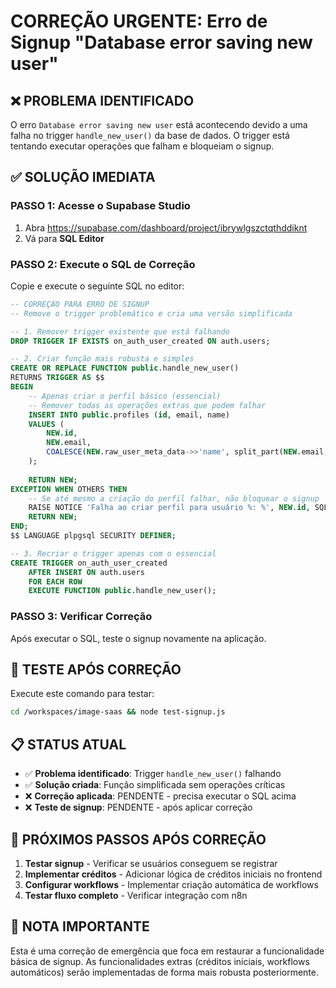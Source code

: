 # CORREÇÃO URGENTE: Erro de Signup "Database error saving new user"

## ❌ PROBLEMA IDENTIFICADO
O erro `Database error saving new user` está acontecendo devido a uma falha no trigger `handle_new_user()` da base de dados. O trigger está tentando executar operações que falham e bloqueiam o signup.

## ✅ SOLUÇÃO IMEDIATA

### PASSO 1: Acesse o Supabase Studio
1. Abra https://supabase.com/dashboard/project/ibrywlgszctqthddiknt
2. Vá para **SQL Editor**

### PASSO 2: Execute o SQL de Correção
Copie e execute o seguinte SQL no editor:

```sql
-- CORREÇÃO PARA ERRO DE SIGNUP
-- Remove o trigger problemático e cria uma versão simplificada

-- 1. Remover trigger existente que está falhando
DROP TRIGGER IF EXISTS on_auth_user_created ON auth.users;

-- 2. Criar função mais robusta e simples
CREATE OR REPLACE FUNCTION public.handle_new_user()
RETURNS TRIGGER AS $$
BEGIN
    -- Apenas criar o perfil básico (essencial)
    -- Remover todas as operações extras que podem falhar
    INSERT INTO public.profiles (id, email, name)
    VALUES (
        NEW.id,
        NEW.email,
        COALESCE(NEW.raw_user_meta_data->>'name', split_part(NEW.email, '@', 1))
    );
    
    RETURN NEW;
EXCEPTION WHEN OTHERS THEN
    -- Se até mesmo a criação do perfil falhar, não bloquear o signup
    RAISE NOTICE 'Falha ao criar perfil para usuário %: %', NEW.id, SQLERRM;
    RETURN NEW;
END;
$$ LANGUAGE plpgsql SECURITY DEFINER;

-- 3. Recriar o trigger apenas com o essencial
CREATE TRIGGER on_auth_user_created
    AFTER INSERT ON auth.users
    FOR EACH ROW
    EXECUTE FUNCTION public.handle_new_user();
```

### PASSO 3: Verificar Correção
Após executar o SQL, teste o signup novamente na aplicação.

## 🔄 TESTE APÓS CORREÇÃO

Execute este comando para testar:
```bash
cd /workspaces/image-saas && node test-signup.js
```

## 📋 STATUS ATUAL

- ✅ **Problema identificado**: Trigger `handle_new_user()` falhando
- ✅ **Solução criada**: Função simplificada sem operações críticas  
- ❌ **Correção aplicada**: PENDENTE - precisa executar o SQL acima
- ❌ **Teste de signup**: PENDENTE - após aplicar correção

## 🎯 PRÓXIMOS PASSOS APÓS CORREÇÃO

1. **Testar signup** - Verificar se usuários conseguem se registrar
2. **Implementar créditos** - Adicionar lógica de créditos iniciais no frontend
3. **Configurar workflows** - Implementar criação automática de workflows
4. **Testar fluxo completo** - Verificar integração com n8n

## 🚨 NOTA IMPORTANTE

Esta é uma correção de emergência que foca em restaurar a funcionalidade básica de signup. As funcionalidades extras (créditos iniciais, workflows automáticos) serão implementadas de forma mais robusta posteriormente.
